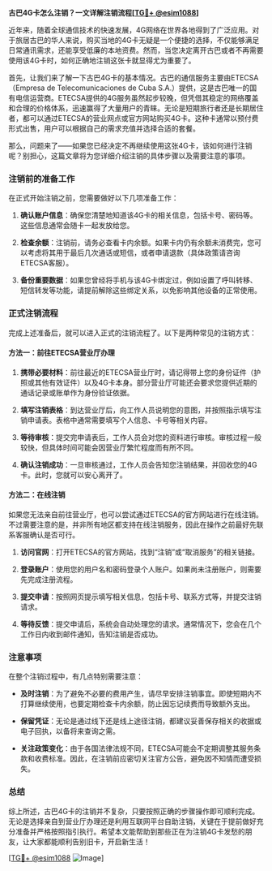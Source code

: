 **古巴4G卡怎么注销？一文详解注销流程[[TG💪+ @esim1088](https://t.me/s/esim1088)]**

近年来，随着全球通信技术的快速发展，4G网络在世界各地得到了广泛应用。对于旅居古巴的华人来说，购买当地的4G卡无疑是一个便捷的选择，不仅能够满足日常通讯需求，还能享受低廉的本地资费。然而，当您决定离开古巴或者不再需要使用该4G卡时，如何正确地注销这张卡就显得尤为重要了。

首先，让我们来了解一下古巴4G卡的基本情况。古巴的通信服务主要由ETECSA（Empresa de Telecomunicaciones de Cuba S.A.）提供，这是古巴唯一的国有电信运营商。ETECSA提供的4G服务虽然起步较晚，但凭借其稳定的网络覆盖和合理的价格体系，迅速赢得了大量用户的青睐。无论是短期旅行者还是长期居住者，都可以通过ETECSA的营业网点或官方网站购买4G卡。这种卡通常以预付费形式出售，用户可以根据自己的需求充值并选择合适的套餐。

那么，问题来了——如果您已经决定不再继续使用这张4G卡，该如何进行注销呢？别担心，这篇文章将为您详细介绍注销的具体步骤以及需要注意的事项。

### 注销前的准备工作

在正式开始注销之前，您需要做好以下几项准备工作：

1. **确认账户信息**：确保您清楚地知道该4G卡的相关信息，包括卡号、密码等。这些信息通常会随卡一起发放给您。
   
2. **检查余额**：注销前，请务必查看卡内余额。如果卡内仍有余额未消费完，您可以考虑将其用于最后几次通话或短信，或者申请退款（具体政策请咨询ETECSA客服）。

3. **备份重要数据**：如果您曾经将手机与该4G卡绑定过，例如设置了呼叫转移、短信转发等功能，请提前解除这些绑定关系，以免影响其他设备的正常使用。

### 正式注销流程

完成上述准备后，就可以进入正式的注销流程了。以下是两种常见的注销方式：

#### 方法一：前往ETECSA营业厅办理

1. **携带必要材料**：前往最近的ETECSA营业厅时，请记得带上您的身份证件（护照或其他有效证件）以及4G卡本身。部分营业厅可能还会要求您提供近期的通话记录或账单作为身份验证依据。

2. **填写注销表格**：到达营业厅后，向工作人员说明您的意图，并按照指示填写注销申请表。表格中通常需要填写个人信息、卡号等相关内容。

3. **等待审核**：提交完申请表后，工作人员会对您的资料进行审核。审核过程一般较快，但具体时间可能会因营业厅繁忙程度而有所不同。

4. **确认注销成功**：一旦审核通过，工作人员会告知您注销结果，并回收您的4G卡。此时，您就可以安心离开了。

#### 方法二：在线注销

如果您无法亲自前往营业厅，也可以尝试通过ETECSA的官方网站进行在线注销。不过需要注意的是，并非所有地区都支持在线注销服务，因此在操作之前最好先联系客服确认是否可行。

1. **访问官网**：打开ETECSA的官方网站，找到“注销”或“取消服务”的相关链接。

2. **登录账户**：使用您的用户名和密码登录个人账户。如果尚未注册账户，则需要先完成注册流程。

3. **提交申请**：按照网页提示填写相关信息，包括卡号、联系方式等，并提交注销请求。

4. **等待反馈**：提交申请后，系统会自动处理您的请求。通常情况下，您会在几个工作日内收到邮件通知，告知注销是否成功。

### 注意事项

在整个注销过程中，有几点特别需要注意：

- **及时注销**：为了避免不必要的费用产生，请尽早安排注销事宜。即使短期内不打算继续使用，也要定期检查卡内余额，防止因忘记续费而导致额外支出。

- **保留凭证**：无论是通过线下还是线上途径注销，都建议妥善保存相关的收据或电子回执，以备将来查询之需。

- **关注政策变化**：由于各国法律法规不同，ETECSA可能会不定期调整其服务条款和收费标准。因此，在注销前应密切关注官方公告，避免因不知情而遭受损失。

### 总结

综上所述，古巴4G卡的注销并不复杂，只要按照正确的步骤操作即可顺利完成。无论是选择亲自到营业厅办理还是利用互联网平台自助注销，关键在于提前做好充分准备并严格按照指引执行。希望本文能帮助到那些正在为注销4G卡发愁的朋友，让大家都能顺利告别旧卡，开启新生活！

[[TG💪+ @esim1088](https://t.me/s/esim1088) ![Image](https://i.postimg.cc/4NQfJmqS/Snipaste-2025-05-13-00-14-12.png)]